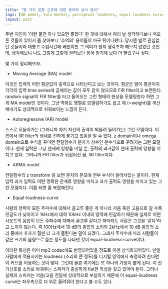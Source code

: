 ```yaml
---
title: "몇 가지 음향 신호에 대한 용어와 상식 정리"
tags: [AR model, Yule Walker, perceptual loudness, equal-loudness curve]
layout: post
---
```


주변 지인이 '이런 물건 하나 있으면 좋겠다' 한 것에 대해서 여러 날 생각하다보니 떠오른 것들이 있어서 좀 찾아보니 '추억의' 용어들이 마구 튀어나왔다. 당시엔 별로 관심없던 것들이라 대놓고 수업시간에 배웠지만 그 의미가 뭔지 생각조차 해보지 않았던 것인데, 생각해보니 나도 그렇게 그렇게 원리보단 용어 암기에 보다 더 빨랐구나 싶다. 

몇 가지 정리해보자.

- Moving Average (MA) model

이것은 입력의 어떤 평균값이 출력으로 나타난다고 보는 것이다. 평균은 말이 평균이지 각각의 입력 time series에 곱해지는 값이 모두 같지 않으므로 FIR filter라고 보면된다. random signal이 FIR filter를 타고 들어오는 그런 형태의 현상을 모델링한다 하면 그게 MA model인 것이다. 그냥 딱봐도 행렬로 모델링하기도 쉽고 해 (=weight)를 계산해내기도 상대적으로 쉬워보이는 느낌이 든다. 

- Autoregressive (AR) model

스스로 뒤돌아가는 (그러니까 자기 자신의 출력이 되물려 둘어가는) 그런 모델이다. 이름에서 IIR filter의 냄새를 진하게 풍기고 있음을 알 수 있다. z domain이나 omega domain으로 수식을 꾸미면 전달함수가 분자가 상수인 분수식으로 꾸려지는 그런 모델이다. 현재 입력은 그냥 현재에 영향을 미칠 뿐, 출력의 과거값이 현재 출력에 영향을 미치고 있다. 그러니까 FIR filter가 뒤집어진 꼴, IIR filter이다.

- ARMA model

전달함수의 z transform 을 보면 분자와 분모에 전부 수식이 들어차있는 꼴이다. 현재 입력 과거 입력도 어떤 명확한 관계로 영향을 미치고 과거 출력도 영향을 미치고 있는 그런 모델이다. 이쯤 되면 좀 복잡해진다.

- Equal-loudness-curve

사람의 청력이 모든 주파수에 대해서 골고루 좋은 게 아니라 저음 혹은 고음으로 갈 수록 민감도가 낮아지고 1kHz에서 대략 10kHz 이내의 영역에 민감하기 때문에 실제로 어떤 사운드의 음압이 모든 주파수에 대해서 골고루 같다고 하더라도 사람은 그것을 '같다'라고 느끼지 않는다. 즉 100Hz에서 10 dB의 음압의 소리와 2kHz에서 10 dB 음압의 소리 중에서 후자가 훨씬 더 크게 들린다는 말이 되겠다. 그래서 주파수에 따라 사람들이 같은 크기의 음량으로 듣는 정도를 나타낸 것이 equal-loudness-curve이다. 

이러한 특성은 이미 mp3 codec에도 반영되어있을 정도로 이젠 상식화되어있다. 만일 사람에게 적용시키는 loudness (소리의 큰 정도)를 디지털 영역에서 측정하려 한다면 이 커브를 이용하는 것이 맞다. 그런데 물론 여기에는 또 하나의 가정이 붙게 된다. 이 전기신호를 소리로 바꿔주는 스피커가 충실하게 flat한 특성을 갖고 있어야 된다. 그러나 실제의 스피커는 저음/고음 전달에 상대적으로 부실하기 때문에 이 equal-loudness curve는 좌우측으로 더 위로 올려줘야 한다고 볼 수도 있다.

